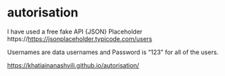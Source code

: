 # autorisation
I have used a free fake API {JSON} Placeholder
https://https://jsonplaceholder.typicode.com/users

Usernames are data usernames
and
Password is “123” for all of the users. 

https://khatiainanashvili.github.io/autorisation/
